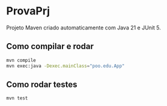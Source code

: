 # ProvaPrj

Projeto Maven criado automaticamente com Java 21 e JUnit 5.

## Como compilar e rodar

```bash
mvn compile
mvn exec:java -Dexec.mainClass="poo.edu.App"
```

## Como rodar testes

```bash
mvn test
```

